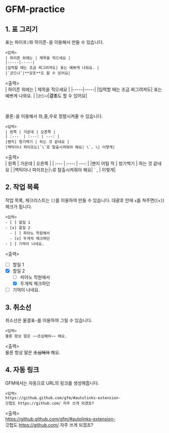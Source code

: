 # GFM-practice

## 1. 표 그리기
표는 파이프`|`와 하이픈`-`을 이용해서 만들 수 있습니다.
<br>

	<입력>
	| 하이픈 위에는 | 제목을 적으세요 |
	|-----|-----|
	|입력할 때는 조금 찌그려져도| 표는 예쁘게 나와요. |
	|`코드나`|**강조**도 할 수 있어요|
 
<출력><br>
| 하이픈 위에는 | 제목을 적으세요 |
|-----|-----|
|입력할 때는 조금 찌그려져도| 표는 예쁘게 나와요. |
|`코드나`|**강조**도 할 수 있어요|

<br>

콜론`:`을 이용해서 좌,중,우로 정렬시켜줄 수 있습니다.
<br>


	<입력>
	| 왼쪽 | 가운데 | 오른쪽 |
	| :---  | :---: | ---: |
	|왠지| 청기백기 | 하는 것 같네요 |
	|백틱이나 파이프는|`\`로 탈출시켜줘야 해요| \`, \| 이렇게|


<출력><br>
| 왼쪽 | 가운데 | 오른쪽 |
| :---  | :---: | ---: |
|왠지 어릴 적 | 청기백기 | 하는 것 같네요 |
|백틱이나 파이프는|`\`로 탈출시켜줘야 해요| \`  ,   \| 이렇게|


## 2. 작업 목록 
작업 목록, 체크리스트는 `[]`를 이용하여 만들 수 있습니다.
대괄호 안에 `x`를 쳐주면(`[x]`) 체크가 됩니다.

	<입력>
	- [ ] 할일 1
	- [x] 할일 2
	  - [ ] 피아노 학원에서
	  - [x] 두개씩 체크하던
	- [ ] 기억이 나네요.

<출력><br>
- [ ] 할일 1
- [x] 할일 2
     - [ ] 피아노 학원에서
     - [x] 두개씩 체크하던
- [ ] 기억이 나네요.

## 3. 취소선
취소선은 물결표`~`를 이용하여 그릴 수 있습니다.

	<입력>
	물론 항상 말은 ~~조심해야~~ 해요.

<출력><br>
물론 항상 말은 ~~조심해야~~ 해요.

## 4. 자동 링크
GFM에서는 자동으로 URL의 링크를 생성해줍니다.

	<입력>
	https://github.github.com/gfm/#autolinks-extension-
	깃헙도 https://github.com/ 자주 쓰게 되겠죠?

<출력><br>
https://github.github.com/gfm/#autolinks-extension-<br>
깃헙도 https://github.com/ 자주 쓰게 되겠죠?<br>

